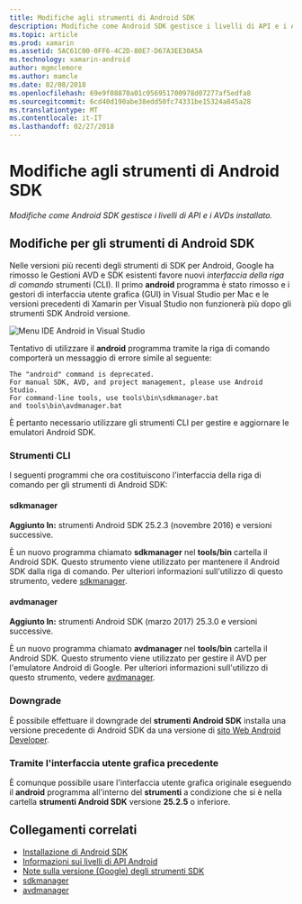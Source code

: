 ```yaml
---
title: Modifiche agli strumenti di Android SDK
description: Modifiche come Android SDK gestisce i livelli di API e i AVDs installato.
ms.topic: article
ms.prod: xamarin
ms.assetid: 5AC61C00-0FF6-4C2D-80E7-D67A3EE30A5A
ms.technology: xamarin-android
author: mgmclemore
ms.author: mamcle
ms.date: 02/08/2018
ms.openlocfilehash: 69e9f08870a01c056951700978d07277af5edfa8
ms.sourcegitcommit: 6cd40d190abe38edd50fc74331be15324a845a28
ms.translationtype: MT
ms.contentlocale: it-IT
ms.lasthandoff: 02/27/2018
---
```

# <a name="changes-to-the-android-sdk-tooling"></a>Modifiche agli strumenti di Android SDK

_Modifiche come Android SDK gestisce i livelli di API e i AVDs installato._

## <a name="changes-to--android-sdk-tooling"></a>Modifiche per gli strumenti di Android SDK

Nelle versioni più recenti degli strumenti di SDK per Android, Google ha rimosso le Gestioni AVD e SDK esistenti favore nuovi _interfaccia della riga di comando_ strumenti (CLI). Il primo **android** programma è stato rimosso e i gestori di interfaccia utente grafica (GUI) in Visual Studio per Mac e le versioni precedenti di Xamarin per Visual Studio non funzionerà più dopo gli strumenti SDK Android versione.


![Menu IDE Android in Visual Studio](sdk-cli-tooling-changes-images/android-ide-menu.png)

Tentativo di utilizzare il **android** programma tramite la riga di comando comporterà un messaggio di errore simile al seguente:

```shell
The "android" command is deprecated.
For manual SDK, AVD, and project management, please use Android Studio.
For command-line tools, use tools\bin\sdkmanager.bat
and tools\bin\avdmanager.bat
```

È pertanto necessario utilizzare gli strumenti CLI per gestire e aggiornare le emulatori Android SDK.

### <a name="cli-tools"></a>Strumenti CLI

I seguenti programmi che ora costituiscono l'interfaccia della riga di comando per gli strumenti di Android SDK:

#### <a name="sdkmanager"></a>sdkmanager

**Aggiunto In:** strumenti Android SDK 25.2.3 (novembre 2016) e versioni successive.

È un nuovo programma chiamato **sdkmanager** nel **tools/bin** cartella il Android SDK. Questo strumento viene utilizzato per mantenere il Android SDK dalla riga di comando. Per ulteriori informazioni sull'utilizzo di questo strumento, vedere [sdkmanager](https://developer.android.com/studio/command-line/sdkmanager.html).

#### <a name="avdmanager"></a>avdmanager

**Aggiunto In:** strumenti Android SDK (marzo 2017) 25.3.0 e versioni successive.

È un nuovo programma chiamato **avdmanager** nel **tools/bin** cartella il Android SDK. Questo strumento viene utilizzato per gestire il AVD per l'emulatore Android di Google. Per ulteriori informazioni sull'utilizzo di questo strumento, vedere [avdmanager](https://developer.android.com/studio/command-line/avdmanager.html).

### <a name="downgrading"></a>Downgrade

È possibile effettuare il downgrade del **strumenti Android SDK** installa una versione precedente di Android SDK da una versione di [sito Web Android Developer](https://developer.android.com/studio/index.html).

### <a name="using-the-old-gui"></a>Tramite l'interfaccia utente grafica precedente

È comunque possibile usare l'interfaccia utente grafica originale eseguendo il **android** programma all'interno del **strumenti** a condizione che si è nella cartella **strumenti Android SDK** versione **25.2.5**  o inferiore.


## <a name="related-links"></a>Collegamenti correlati

- [Installazione di Android SDK](~/android/get-started/installation/android-sdk.md)
- [Informazioni sui livelli di API Android](~/android/app-fundamentals/android-api-levels.md)
- [Note sulla versione (Google) degli strumenti SDK](https://developer.android.com/studiohttps://developer.xamarin.com/releases/sdk-tools.html)
- [sdkmanager](https://developer.android.com/studio/command-line/sdkmanager.html)
- [avdmanager](https://developer.android.com/studio/command-line/sdkmanager.html)
